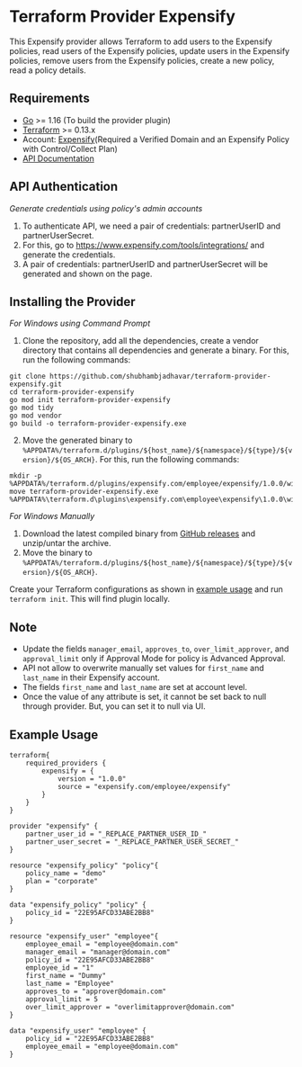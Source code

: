 # Terraform Provider Expensify

This Expensify provider allows Terraform to add users to the Expensify policies, read users of the Expensify policies, update users in the Expensify policies, remove users from the Expensify policies, create a new policy, read a policy details.<br>


## Requirements

* [Go](https://golang.org/doc/install) >= 1.16 (To build the provider plugin)<br>
* [Terraform](https://www.terraform.io/downloads.html) >= 0.13.x <br/>
* Account: [Expensify](https://www.expensify.com/)(Required a Verified Domain and an Expensify Policy with Control/Collect Plan)<br>
* [API Documentation](https://integrations.expensify.com/Integration-Server/doc/)<br>


## API Authentication

*Generate credentials using policy's admin accounts*
1. To authenticate API, we need a pair of credentials: partnerUserID and partnerUserSecret.<br>
2. For this, go to https://www.expensify.com/tools/integrations/ and generate the credentials.<br>
3. A pair of credentials: partnerUserID and partnerUserSecret will be generated and shown on the page.<br>


## Installing the Provider

*For Windows using Command Prompt*
1. Clone the repository, add all the dependencies, create a vendor directory that contains all dependencies and generate a binary. For this, run the following commands: <br>
```
git clone https://github.com/shubhambjadhavar/terraform-provider-expensify.git
cd terraform-provider-expensify
go mod init terraform-provider-expensify
go mod tidy
go mod vendor
go build -o terraform-provider-expensify.exe
```
2. Move the generated binary to `%APPDATA%/terraform.d/plugins/${host_name}/${namespace}/${type}/${version}/${OS_ARCH}`. For this, run the following commands: <br>  
```
mkdir -p %APPDATA%/terraform.d/plugins/expensify.com/employee/expensify/1.0.0/windows_amd64
move terraform-provider-expensify.exe %APPDATA%\terraform.d\plugins\expensify.com\employee\expensify\1.0.0\windows_amd64
```

*For Windows Manually*
1. Download the latest compiled binary from [GitHub releases](https://github.com/shubhambjadhavar/terraform-provider-expensify/releases) and unzip/untar the archive.<br>
2. Move the binary to `%APPDATA%/terraform.d/plugins/${host_name}/${namespace}/${type}/${version}/${OS_ARCH}`.<br>

Create your Terraform configurations as shown in [example usage](#example-usage) and run `terraform init`. This will find plugin locally.<br>


## Note

* Update the fields `manager_email`, `approves_to`, `over_limit_approver`, and `approval_limit` only if Approval Mode for policy is Advanced Approval.<br>
* API not allow to overwrite manually set values for `first_name` and `last_name` in their Expensify account.<br>
* The fields `first_name` and `last_name` are set at account level.<br>
* Once the value of any attribute is set, it cannot be set back to null through provider. But, you can set it to null via UI.<br> 


## Example Usage<a id="example-usage"></a>

```
terraform{
    required_providers {
        expensify = {
            version = "1.0.0"
            source = "expensify.com/employee/expensify"
        }
    }
}

provider "expensify" {
    partner_user_id = "_REPLACE_PARTNER_USER_ID_"
    partner_user_secret = "_REPLACE_PARTNER_USER_SECRET_" 
}

resource "expensify_policy" "policy"{
    policy_name = "demo"
    plan = "corporate"
}

data "expensify_policy" "policy" {
    policy_id = "22E95AFCD33ABE2BB8"
}

resource "expensify_user" "employee"{
    employee_email = "employee@domain.com"
    manager_email = "manager@domain.com"
    policy_id = "22E95AFCD33ABE2BB8"
    employee_id = "1"
    first_name = "Dummy"
    last_name = "Employee"
    approves_to = "approver@domain.com"
    approval_limit = 5
    over_limit_approver = "overlimitapprover@domain.com"
}

data "expensify_user" "employee" {
    policy_id = "22E95AFCD33ABE2BB8"
    employee_email = "employee@domain.com" 
}
```